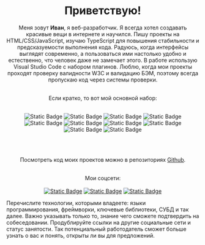 <h1 align=center>Приветствую!</h1>
<div align="center">
  
  Меня зовут <b>Иван</b>, я веб-разработчик. Я всегда хотел создавать красивые вещи в интернете и научился. Пишу проекты на HTML/CSS/JavaScript, изучаю TypeScript для повышения стабильности и предсказуемости выполнения кода. Радуюсь, когда интерфейсы выглядят современно, а пользоваться ими настолько удобно и естественно, что человек даже не замечает этого. В работе использую Visual Studio Code с набором плагинов. Люблю, когда мои проекты проходят проверку валидности W3C и валидацию БЭМ, поэтому всегда пропускаю код через системы проверки.
<br><br>
  
Если кратко, то вот мой основной набор:
<br><br>

<img alt="Static Badge" src="https://img.shields.io/badge/CSS-%231572B6?logo=css3">
<img alt="Static Badge" src="https://img.shields.io/badge/HTML-%23E34F26?logo=html5&logoColor=%23FFFFFF">
<img alt="Static Badge" src="https://img.shields.io/badge/BEM-%23000000?logo=bem">
<img alt="Static Badge" src="https://img.shields.io/badge/JavaScript-%23F7DF1E?logo=javascript&logoColor=%23000000">
<img alt="Static Badge" src="https://img.shields.io/badge/Git-%23FFFFFF?logo=git&logoColor=%23F05032">
<img alt="Static Badge" src="https://img.shields.io/badge/VSCode-%23007ACC?logo=visualstudiocode">
<img alt="Static Badge" src="https://img.shields.io/badge/npm-%23CB3837?logo=npm">
<img alt="Static Badge" src="https://img.shields.io/badge/Webpack-%23FFFFFF?logo=webpack&logoColor=%238DD6F9">
<img alt="Static Badge" src="https://img.shields.io/badge/React-E4405F?style=flat&logo=react&color=666666">
<img alt="Static Badge" src="https://img.shields.io/badge/Node.js-E4405F?style=flat&logo=nodedotjs&color=333333">

<br><br>
  
Посмотреть код моих проектов можно в репозиториях <a href="https://github.com/ivan-lev?tab=repositories">Github</a>.
<br><br>
  
Мои соцсети:
<br><br>
  <a href="https://t.me/IvanLev">![Static Badge](https://img.shields.io/badge/Telegram-24a1de?style=flat&logo=telegram&logoColor=white)</a>
  <a href="https://www.linkedin.com/in/ivanlev/">![Static Badge](https://img.shields.io/badge/LinkedIn-0077b5?style=flat&logo=linkedin&logoColor=white)</a>
  <a href="https://instagram.com/tea_lion">![Static Badge](https://img.shields.io/badge/Instagram-E4405F?style=flat&logo=instagram&logoColor=E4405F&color=ffffff)</a>

</div>



Перечислите технологии, которыми владеете: языки программирования, фреймворки, ключевые библиотеки, СУБД и так далее. Важно указывать только то, знание чего сможете подтвердить на собеседовании.
Продублируйте ссылки на другие социальные сети и статус занятости. Так потенциальный работодатель сможет больше узнать о вас и понять, открыты ли вы для предложений.
